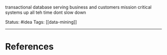 transactional database serving business and customers
mission critical systems
up all teh time
dont slow down

Status: #idea
Tags: [[data-mining]]

---
# References